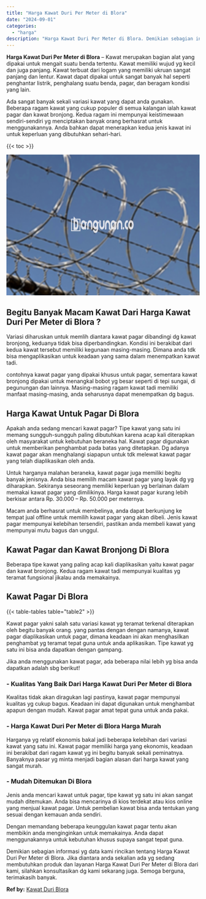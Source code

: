 ```yaml
---
title: "Harga Kawat Duri Per Meter di Blora"
date: "2024-09-01"
categories: 
  - "harga"
description: "Harga Kawat Duri Per Meter di Blora. Demikian sebagian informasi yg data kami rincikan tentang Harga Kawat Duri Per Meter di Blora. Jika diantara anda sekali..."
---
```


**Harga Kawat Duri Per Meter di Blora** – Kawat merupakan bagian alat yang dipakai untuk mengait suatu benda tertentu. Kawat memiliki wujud yg kecil dan juga panjang. Kawat terbuat dari logam yang memiliki ukruan sangat panjang dan lentur. Kawat dapat dipakai untuk sangat banyak hal seperti penghantar listrik, penghalang suatu benda, pagar, dan beragam kondisi yang lain.

Ada sangat banyak sekali variasi kawat yang dapat anda gunakan. Beberapa ragam kawat yang cukup populer di semua kalangan ialah kawat pagar dan kawat bronjong. Kedua ragam ini mempunyai keistimewaan sendiri-sendiri yg menciptakan banyak orang berhasrat untuk menggunakannya. Anda bahkan dapat menerapkan kedua jenis kawat ini untuk keperluan yang dibutuhkan sehari-hari.

{{< toc >}}

![Harga Kawat Duri Per Meter di Blora](/images/jual-kawat-murah36.png)

## Begitu Banyak Macam Kawat Dari Harga Kawat Duri Per Meter di Blora ?

Variasi diharuskan untuk memlih diantara kawat pagar dibandingi dg kawat bronjong, keduanya tidak bisa diperbandingkan. Kondisi ini berakibat dari kedua kawat tersebut memiliki kegunaan masing-masing. Dimana anda tdk bisa mengaplikasikan untuk keadaan yang sama dalam menempatkan kawat tadi.

contohnya kawat pagar yang dipakai khusus untuk pagar, sementara kawat bronjong dipakai untuk menangkal bobot yg besar seperti di tepi sungai, di pegunungan dan lainnya. Masing-masing ragam kawat tadi memiliki manfaat masing-masing, anda seharusnya dapat menempatkan dg bagus.

## Harga Kawat Untuk Pagar Di Blora

Apakah anda sedang mencari kawat pagar? Tipe kawat yang satu ini memang sungguh-sungguh paling dibutuhkan karena acap kali diterapkan oleh masyarakat untuk kebutuhan beraneka hal. Kawat pagar digunakan untuk memberikan penghambat pada batas yang ditetapkan. Dg adanya kawat pagar akan menghalangi siapapun untuk tdk melewat kawat pagar yang telah diaplikasikan oleh anda.

Untuk harganya malahan beraneka, kawat pagar juga memiliki begitu banyak jenisnya. Anda bisa memilih macam kawat pagar yang layak dg yg diharapkan. Sekiranya seseorang memiliki keperluan yg berlainan dalam memakai kawat pagar yang dimilikinya. Harga kawat pagar kurang lebih berkisar antara Rp. 30.000 – Rp. 50.000 per meternya.

Macam anda berhasrat untuk membelinya, anda dapat berkunjung ke tempat jual offline untuk memilih kawat pagar yang akan dibeli. Jenis kawat pagar mempunyai kelebihan tersendiri, pastikan anda membeli kawat yang mempunyai mutu bagus dan unggul.

## Kawat Pagar dan Kawat Bronjong Di Blora

Beberapa tipe kawat yang paling acap kali diaplikasikan yaitu kawat pagar dan kawat bronjong. Kedua ragam kawat tadi mempunyai kualitas yg teramat fungsional jikalau anda memakainya.

## Kawat Pagar Di Blora

{{< table-tables table="table2" >}}

Kawat pagar yakni salah satu variasi kawat yg teramat terkenal diterapkan oleh begitu banyak orang. yang pantas dengan dengan namanya, kawat pagar diaplikasikan untuk pagar, dimana keadaan ini akan menghasilkan penghambat yg teramat tepat guna untuk anda aplikasikan. Tipe kawat yg satu ini bisa anda dapatkan dengan gampang.

Jika anda menggunakan kawat pagar, ada beberapa nilai lebih yg bisa anda dapatkan adalah sbg berikut!

### \- Kualitas Yang Baik Dari Harga Kawat Duri Per Meter di Blora

Kwalitas tidak akan diragukan lagi pastinya, kawat pagar mempunyai kualitas yg cukup bagus. Keadaan ini dapat digunakan untuk menghambat apapun dengan mudah. Kawat pagar amat tepat guna untuk anda pakai.

### \- Harga Kawat Duri Per Meter di Blora Harga Murah

Harganya yg relatif ekonomis bakal jadi beberapa kelebihan dari variasi kawat yang satu ini. Kawat pagar memiliki harga yang ekonomis, keadaan ini berakibat dari ragam kawat yg ini begitu banyak sekali peminatnya. Banyaknya pasar yg minta menjadi bagian alasan dari harga kawat yang sangat murah.

### \- Mudah Ditemukan Di Blora

Jenis anda mencari kawat untuk pagar, tipe kawat yg satu ini akan sangat mudah ditemukan. Anda bisa mencarinya di kios terdekat atau kios online yang menjual kawat pagar. Untuk pembelian kawat bisa anda tentukan yang sesuai dengan kemauan anda sendiri.

Dengan memandang beberapa keunggulan kawat pagar tentu akan membikin anda menginginkan untuk memakainya. Anda dapat menggunakannya untuk kebutuhan khusus supaya sangat tepat guna.

Demikian sebagian informasi yg data kami rincikan tentang Harga Kawat Duri Per Meter di Blora. Jika diantara anda sekalian ada yg sedang membutuhkan produk dan layanan Harga Kawat Duri Per Meter di Blora dari kami, silahkan konsultasikan dg kami sekarang juga. Semoga berguna, terimakasih banyak.

**Ref by:** [Kawat Duri Blora](https://id.wikipedia.org/wiki/Kawat)
